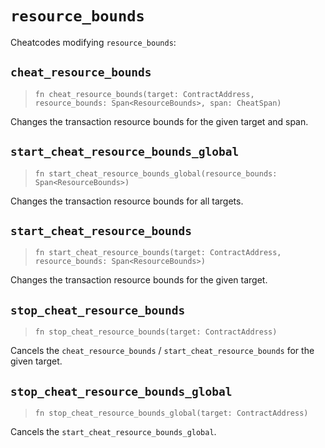 # `resource_bounds`

Cheatcodes modifying `resource_bounds`:

## `cheat_resource_bounds`
> `fn cheat_resource_bounds(target: ContractAddress, resource_bounds: Span<ResourceBounds>, span: CheatSpan)`

Changes the transaction resource bounds for the given target and span.

## `start_cheat_resource_bounds_global`
> `fn start_cheat_resource_bounds_global(resource_bounds: Span<ResourceBounds>)`

Changes the transaction resource bounds for all targets.

## `start_cheat_resource_bounds`
> `fn start_cheat_resource_bounds(target: ContractAddress, resource_bounds: Span<ResourceBounds>)`

Changes the transaction resource bounds for the given target.

## `stop_cheat_resource_bounds`
> `fn stop_cheat_resource_bounds(target: ContractAddress)`

Cancels the `cheat_resource_bounds` / `start_cheat_resource_bounds` for the given target.

## `stop_cheat_resource_bounds_global`
> `fn stop_cheat_resource_bounds_global(target: ContractAddress)`

Cancels the `start_cheat_resource_bounds_global`.
